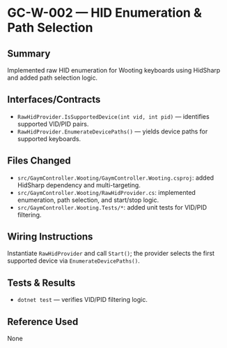 # GC-W-002 — HID Enumeration & Path Selection

## Summary
Implemented raw HID enumeration for Wooting keyboards using HidSharp and added path selection logic.

## Interfaces/Contracts
- `RawHidProvider.IsSupportedDevice(int vid, int pid)` — identifies supported VID/PID pairs.
- `RawHidProvider.EnumerateDevicePaths()` — yields device paths for supported keyboards.

## Files Changed
- `src/GaymController.Wooting/GaymController.Wooting.csproj`: added HidSharp dependency and multi-targeting.
- `src/GaymController.Wooting/RawHidProvider.cs`: implemented enumeration, path selection, and start/stop logic.
- `src/GaymController.Wooting.Tests/*`: added unit tests for VID/PID filtering.

## Wiring Instructions
Instantiate `RawHidProvider` and call `Start()`; the provider selects the first supported device via `EnumerateDevicePaths()`.

## Tests & Results
- `dotnet test` — verifies VID/PID filtering logic.

## Reference Used
None

